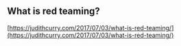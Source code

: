 ## What is red teaming?
  
  [https://judithcurry.com/2017/07/03/what-is-red-teaming/](https://judithcurry.com/2017/07/03/what-is-red-teaming/)